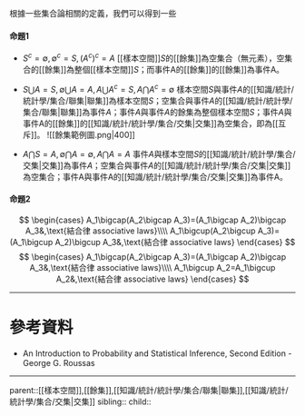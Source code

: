 根據一些集合論相關的定義，我們可以得到一些

#### 命題1
- $S^c=\emptyset,\emptyset^c=S,(A^c)^c=A$
[[樣本空間]]$S$的[[餘集]]為空集合（無元素），空集合的[[餘集]]為整個[[樣本空間]]$S$；而事件A的[[餘集]]的[[餘集]]為事件A。

- $S\bigcup A=S,\emptyset\bigcup A=A,A\bigcup A^c=S,A\bigcap A^c=\emptyset$
樣本空間$S$與事件$A$的[[知識/統計/統計學/集合/聯集|聯集]]為樣本空間$S$；空集合與事件$A$的[[知識/統計/統計學/集合/聯集|聯集]]為事件$A$；事件$A$與事件$A$的餘集為整個樣本空間$S$；事件$A$與事件A的[[餘集]]的[[知識/統計/統計學/集合/交集|交集]]為空集合，即為[[互斥]]。
![[餘集範例圖.png|400]]

- $A\bigcap S=A,\emptyset\bigcap A=\emptyset,A\bigcap A = A$
事件$A$與樣本空間$S$的[[知識/統計/統計學/集合/交集|交集]]為事件$A$；空集合與事件$A$的[[知識/統計/統計學/集合/交集|交集]]為空集合；事件A與事件A的[[知識/統計/統計學/集合/交集|交集]]為事件A。

#### 命題2
$$
\begin{cases}
A_1\bigcap(A_2\bigcap A_3)=(A_1\bigcap A_2)\bigcap A_3&,\text{結合律 associative laws}\\\\
A_1\bigcup(A_2\bigcup A_3)=(A_1\bigcup A_2)\bigcup A_3&,\text{結合律 associative laws}
\end{cases}
$$
$$
\begin{cases}
A_1\bigcap(A_2\bigcap A_3)=(A_1\bigcap A_2)\bigcap A_3&,\text{結合律 associative laws}\\\\
A_1\bigcup A_2=A_1\bigcup A_2&,\text{結合律 associative laws}
\end{cases}
$$


- - -
# 參考資料
- An Introduction to Probability and Statistical Inference, Second Edition - George G. Roussas
- - -
parent::[[樣本空間]],[[餘集]],[[知識/統計/統計學/集合/聯集|聯集]],[[知識/統計/統計學/集合/交集|交集]]
sibling::
child::